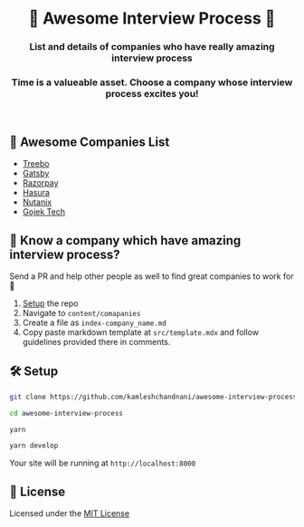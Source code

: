 <h1 align="center">
  🤩 Awesome Interview Process 🤩
</h1>
<h3 align="center">List and details of companies who have really amazing interview process</h3>
<h3 align="center">Time is a valueable asset. Choose a company whose interview process excites you!</h3>
<br/>

## 🤩 Awesome Companies List

- [Treebo](content/companies/01-treebo.md)
- [Gatsby](content/companies/02-gatsby.md)
- [Razorpay](content/companies/03-razorpay.md)
- [Hasura](content/companies/04-hasura.md)
- [Nutanix](content/companies/05-nutanix.md)
- [Gojek Tech](content/companies/06-gojek-tech.md)

## 🤔 Know a company which have amazing interview process?

Send a PR and help other people as well to find great companies to work for 💪

1. [Setup](#setup) the repo
2. Navigate to `content/comapanies`
3. Create a file as `index-company_name.md`
4. Copy paste markdown template at `src/template.mdx` and follow guidelines provided there in comments.

## 🛠 Setup

```bash
git clone https://github.com/kamleshchandnani/awesome-interview-process.git

cd awesome-interview-process

yarn

yarn develop
```

Your site will be running at `http://localhost:8000`

## 📝 License

Licensed under the [MIT License](LICENSE.md)
